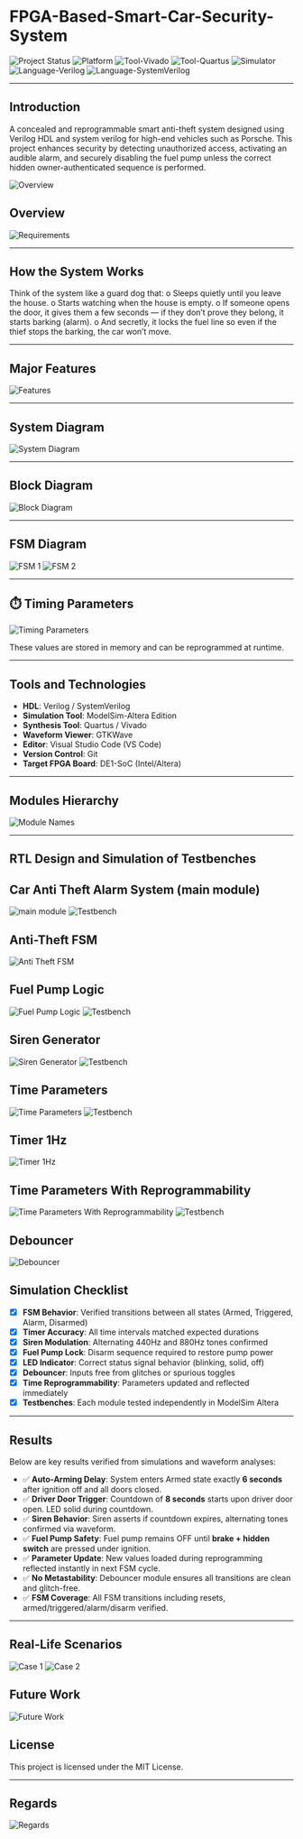 # FPGA-Based-Smart-Car-Security-System
![Project Status](https://img.shields.io/badge/status-Completed-brightgreen.svg)
![Platform](https://img.shields.io/badge/platform-FPGA-blue.svg)
![Tool-Vivado](https://img.shields.io/badge/tool-Vivado-ff69b4.svg)
![Tool-Quartus](https://img.shields.io/badge/tool-Quartus-9cf.svg)
![Simulator](https://img.shields.io/badge/simulation-ModelSim-yellow.svg)
![Language-Verilog](https://img.shields.io/badge/language-Verilog-blue.svg)
![Language-SystemVerilog](https://img.shields.io/badge/language-SystemVerilog-purple.svg)

---
## Introduction
A concealed and reprogrammable smart anti-theft system designed using Verilog HDL and system verilog for high-end vehicles such as Porsche. This project enhances security by detecting unauthorized access, activating an audible alarm, and securely disabling the fuel pump unless the correct hidden owner-authenticated sequence is performed. 

![Overview](https://github.com/user-attachments/assets/816f66b0-ebda-4f4c-8c5c-d8bd88b1f953)

## Overview
![Requirements](https://github.com/user-attachments/assets/05d98c02-13f2-4dd2-b8a9-c99020dce5f6)

---
## How the System Works 
Think of the system like a guard dog that:
o	Sleeps quietly until you leave the house.
o	Starts watching when the house is empty. 
o	If someone opens the door, it gives them a few seconds — if they don’t prove they belong, it starts barking (alarm).
o	And secretly, it locks the fuel line so even if the thief stops the barking, the car won’t move.

---

## Major Features

![Features](https://github.com/user-attachments/assets/08a4c65b-4b0b-421e-913d-a95b4a74900d)

---
## System Diagram

![System Diagram](https://github.com/user-attachments/assets/a9d8ab87-3d3f-4e11-93dd-da52cccc5eb8)

---

## Block Diagram

![Block Diagram](https://github.com/user-attachments/assets/a5fed45a-767d-456a-9b54-c06c48a949d0)

---

## FSM Diagram

![FSM 1](https://github.com/user-attachments/assets/9ef9ec2d-25ab-4e28-b11f-5a8acdf068b6)
![FSM 2](https://github.com/user-attachments/assets/531ca61f-ab6d-437d-88b2-84e6d049efc8)

---

## ⏱️ Timing Parameters

![Timing Parameters](https://github.com/user-attachments/assets/0e84c2cc-1158-4d03-9f83-7284642f4f3a)

These values are stored in memory and can be reprogrammed at runtime.

---

## Tools and Technologies

- **HDL**: Verilog / SystemVerilog
- **Simulation Tool**: ModelSim-Altera Edition
- **Synthesis Tool**: Quartus / Vivado
- **Waveform Viewer**: GTKWave
- **Editor**: Visual Studio Code (VS Code)
- **Version Control**: Git
- **Target FPGA Board**: DE1-SoC (Intel/Altera)

---

## Modules Hierarchy
![Module Names](https://github.com/user-attachments/assets/f0a6fe07-a957-4747-ae7e-2660534f0b48)

---
## RTL Design and Simulation of Testbenches
## Car Anti Theft Alarm System (main module)
![main module](https://github.com/user-attachments/assets/572e3cee-2d6d-436a-81fa-87395789121d)
![Testbench](https://github.com/user-attachments/assets/5673f2d5-7a24-4f29-8798-341f29c60993)

## Anti-Theft FSM
![Anti Theft FSM](https://github.com/user-attachments/assets/ad84820e-78d6-4333-9d7e-b265d9e8b42f)

## Fuel Pump Logic
![Fuel Pump Logic](https://github.com/user-attachments/assets/e9a33914-d97a-4afa-af29-a2e2ce4c9df5)
![Testbench](https://github.com/user-attachments/assets/8e62e9b8-6065-4e26-97d0-4425e8d684e5)

## Siren Generator
![Siren Generator](https://github.com/user-attachments/assets/96d5bcd0-8522-45dd-b072-28dd37005abe)
![Testbench](https://github.com/user-attachments/assets/4bcd9ea0-23d9-469d-b700-6a9bc49e283f)

## Time Parameters
![Time Parameters](https://github.com/user-attachments/assets/7e2aeee6-a185-42db-9071-230e1ce97a2f)
![Testbench](https://github.com/user-attachments/assets/b781a824-084c-4ec6-8298-b4f9f626a801)

## Timer 1Hz
![Timer 1Hz](https://github.com/user-attachments/assets/12f0d55f-ceb1-42c5-85dc-ba6bf004566f)

## Time Parameters With Reprogrammability
![Time Parameters With Reprogrammability](https://github.com/user-attachments/assets/7161ec07-8c3a-4cac-b28f-db104ef76070)
![Testbench](https://github.com/user-attachments/assets/81136a20-9d49-41a1-9019-a54c0950011d)

## Debouncer
![Debouncer](https://github.com/user-attachments/assets/56f276f6-c0e2-46bb-a01e-d7ff7a6961fe)

## Simulation Checklist

- [x] **FSM Behavior**: Verified transitions between all states (Armed, Triggered, Alarm, Disarmed)
- [x] **Timer Accuracy**: All time intervals matched expected durations
- [x] **Siren Modulation**: Alternating 440Hz and 880Hz tones confirmed
- [x] **Fuel Pump Lock**: Disarm sequence required to restore pump power
- [x] **LED Indicator**: Correct status signal behavior (blinking, solid, off)
- [x] **Debouncer**: Inputs free from glitches or spurious toggles
- [x] **Time Reprogrammability**: Parameters updated and reflected immediately
- [x] **Testbenches**: Each module tested independently in ModelSim Altera

---

## Results

Below are key results verified from simulations and waveform analyses:

- ✅ **Auto-Arming Delay**: System enters Armed state exactly **6 seconds** after ignition off and all doors closed.
- ✅ **Driver Door Trigger**: Countdown of **8 seconds** starts upon driver door open. LED solid during countdown.
- ✅ **Siren Behavior**: Siren asserts if countdown expires, alternating tones confirmed via waveform.
- ✅ **Fuel Pump Safety**: Fuel pump remains OFF until **brake + hidden switch** are pressed under ignition.
- ✅ **Parameter Update**: New values loaded during reprogramming reflected instantly in next FSM cycle.
- ✅ **No Metastability**: Debouncer module ensures all transitions are clean and glitch-free.
- ✅ **FSM Coverage**: All FSM transitions including resets, armed/triggered/alarm/disarm verified.

---

## Real-Life Scenarios
![Case 1](https://github.com/user-attachments/assets/974ac255-71a4-43d1-975b-abe2bd6e4d3c)
![Case 2](https://github.com/user-attachments/assets/d025e84e-cb7a-4a01-9ab6-e5faf6b616ce)

## Future Work
![Future Work](https://github.com/user-attachments/assets/cc221805-1d87-4963-913d-44125f2e213c)

## License

This project is licensed under the MIT License.

---

## Regards
![Regards](https://github.com/user-attachments/assets/92608e0c-3c93-41c8-af62-2d24b6ebf4ca)
